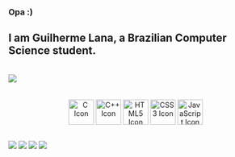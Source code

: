 ### Opa :)
## I am Guilherme Lana, a Brazilian Computer Science student.

<section>
   <br/>
   <div align="left">
      <img style="hight: 100%;" src="https://github-readme-stats.vercel.app/api?username=lan4z&show_icons=true&theme=tokyonight"/>
   </div>

   <br/>
</section>

<section>

<div align="center"><br>
      <img style="height: 50px" alt="C Icon" src="https://cdn.jsdelivr.net/gh/devicons/devicon/icons/c/c-original.svg"/>
      <img style="height: 50px" alt="C++ Icon" src="https://cdn.jsdelivr.net/gh/devicons/devicon/icons/cplusplus/cplusplus-original.svg"/>
      <img style="height: 50px" alt="HTML5 Icon" src="https://cdn.jsdelivr.net/gh/devicons/devicon/icons/html5/html5-original-wordmark.svg" />
      <img style="height: 50px" alt="CSS3 Icon" src="https://cdn.jsdelivr.net/gh/devicons/devicon/icons/css3/css3-original-wordmark.svg" />
      <img style="height: 50px" alt="JavaScript Icon" src="https://cdn.jsdelivr.net/gh/devicons/devicon/icons/javascript/javascript-original.svg" />

</div>
  
  ##
 
<div> 
  <a href="https://instagram.com/__guilhermelana" target="_blank"><img src="https://img.shields.io/badge/-Instagram-%23E4405F?style=for-the-badge&logo=instagram&logoColor=white" target="_blank"></a>
 	<a href="https://www.twitch.tv/lan4z_" target="_blank"><img src="https://img.shields.io/badge/Twitch-9146FF?style=for-the-badge&logo=twitch&logoColor=white" target="_blank"></a>
  <a href = "mailto:lan4zfps@gmail.com"><img src="https://img.shields.io/badge/-Gmail-%23333?style=for-the-badge&logo=gmail&logoColor=white" target="_blank"></a>
  <a href="https://www.linkedin.com/in/guilhermelana/" target="_blank"><img src="https://img.shields.io/badge/-LinkedIn-%230077B5?style=for-the-badge&logo=linkedin&logoColor=white" target="_blank"></a> 
  
</div>
